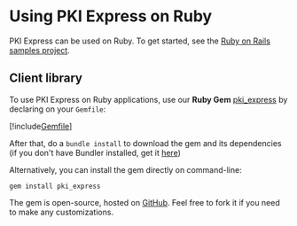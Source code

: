 # Using PKI Express on Ruby

PKI Express can be used on Ruby. To get started, see the [Ruby on Rails samples project](rails.md).

## Client library

To use PKI Express on Ruby applications, use our **Ruby Gem** [pki_express](https://rubygems.org/gems/pki_express)
by declaring on your `Gemfile`:

[!include[Gemfile](../../../../includes/pki-express/ruby/gemfile.md)]

After that, do a `bundle install` to download the gem and its dependencies (if you don't have Bundler installed,
get it [here](http://bundler.io/))

Alternatively, you can install the gem directly on command-line:

```
gem install pki_express
```

The gem is open-source, hosted on [GitHub](https://github.com/LacunaSoftware/PkiExpressRuby). Feel free to
fork it if you need to make any customizations.
